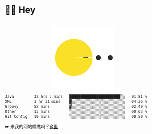 
# 👋🏻 Hey
<div align="center">
	<br>
	<img src="https://raw.githubusercontent.com/Aniket965/Aniket965/master/pacman.svg?sanitize=true" width="200" height="200">
	<br>
</div>

<!--START_SECTION:waka-->
```text
Java         32 hrs 3 mins   ███████████████████████░░   91.81 % 
XML          1 hr 31 mins    █░░░░░░░░░░░░░░░░░░░░░░░░   04.36 % 
Groovy       52 mins         ▓░░░░░░░░░░░░░░░░░░░░░░░░   02.49 % 
Other        13 mins         ░░░░░░░░░░░░░░░░░░░░░░░░░   00.63 % 
Git Config   10 mins         ░░░░░░░░░░░░░░░░░░░░░░░░░   00.50 % 
```
<!--END_SECTION:waka-->

 ➡️  来我的网站瞧瞧吗？[这里](https://www.shaolongfei.com)
